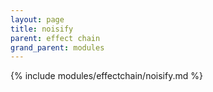 ```yaml
---
layout: page
title: noisify
parent: effect chain
grand_parent: modules
---
```


{% include modules/effectchain/noisify.md %}
